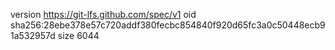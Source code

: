 version https://git-lfs.github.com/spec/v1
oid sha256:28ebe378e57c720addf380fecbc854840f920d65fc3a0c50448ecb91a532957d
size 6044
